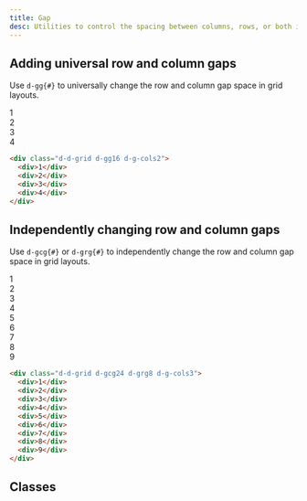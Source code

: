 ```yaml
---
title: Gap
desc: Utilities to control the spacing between columns, rows, or both in grids.
---
```


## Adding universal row and column gaps

Use `d-gg{#}` to universally change the row and column gap space in grid layouts.

<code-well-header class="d-fl-center d-fd-column d-p24 d-bgc-purple-100 d-bgo50 d-w100p d-hmn216" custom>
  <div class="d-d-grid d-gg16 d-g-cols2 d-p16 d-w100p d-hmn216 d-bar8 d-bgc-purple-100">
    <div class="d-fl-center d-p16 d-bgc-purple-300 d-bar4 d-fs24 d-fw-bold">1</div>
    <div class="d-fl-center d-p16 d-bgc-purple-300 d-bar4 d-fs24 d-fw-bold">2</div>
    <div class="d-fl-center d-p16 d-bgc-purple-300 d-bar4 d-fs24 d-fw-bold">3</div>
    <div class="d-fl-center d-p16 d-bgc-purple-300 d-bar4 d-fs24 d-fw-bold">4</div>
  </div>
</code-well-header>

```html
<div class="d-d-grid d-gg16 d-g-cols2">
  <div>1</div>
  <div>2</div>
  <div>3</div>
  <div>4</div>
</div>
```

## Independently changing row and column gaps

Use `d-gcg{#}` or `d-grg{#}` to independently change the row and column gap space in grid layouts.

<code-well-header class="d-fl-center d-fd-column d-p24 d-bgc-green-100 d-bgo50 d-w100p d-hmn216" custom>
  <div class="d-d-grid d-gcg24 d-grg8 d-g-cols3 d-p16 d-w100p d-hmn216 d-bar8 d-bgc-green-100">
    <div class="d-fl-center d-p16 d-bgc-green-300 d-bar4 d-fs24 d-fw-bold">1</div>
    <div class="d-fl-center d-p16 d-bgc-green-300 d-bar4 d-fs24 d-fw-bold">2</div>
    <div class="d-fl-center d-p16 d-bgc-green-300 d-bar4 d-fs24 d-fw-bold">3</div>
    <div class="d-fl-center d-p16 d-bgc-green-300 d-bar4 d-fs24 d-fw-bold">4</div>
    <div class="d-fl-center d-p16 d-bgc-green-300 d-bar4 d-fs24 d-fw-bold">5</div>
    <div class="d-fl-center d-p16 d-bgc-green-300 d-bar4 d-fs24 d-fw-bold">6</div>
    <div class="d-fl-center d-p16 d-bgc-green-300 d-bar4 d-fs24 d-fw-bold">7</div>
    <div class="d-fl-center d-p16 d-bgc-green-300 d-bar4 d-fs24 d-fw-bold">8</div>
    <div class="d-fl-center d-p16 d-bgc-green-300 d-bar4 d-fs24 d-fw-bold">9</div>
  </div>
</code-well-header>

```html
<div class="d-d-grid d-gcg24 d-grg8 d-g-cols3">
  <div>1</div>
  <div>2</div>
  <div>3</div>
  <div>4</div>
  <div>5</div>
  <div>6</div>
  <div>7</div>
  <div>8</div>
  <div>9</div>
</div>
```

<script setup>
  import { gap } from '@data/grid.json';
  import { values } from '@data/spacing.json';
</script>

## Classes

<div class="d-h464 d-of-y-scroll d-bb d-bc-black-200">
  <utility-class-table>
    <template #content>
      <tbody v-for="{ direction: dir } in gap">
        <tr v-for="{ output: rem, value: px } in values">
          <th scope="row" class="d-ff-mono d-fc-purple d-fw-normal d-fs12">
            <span v-if="dir === 'both'">.d-gg{{ px }}</span>
            <span v-else-if="dir === 'column'">.d-gcg{{ px }}</span>
            <span v-else-if="dir === 'row'">.d-grg{{ px }}</span>
          </th>
          <td class="d-ff-mono d-fc-orange d-fs12">
            <span v-if="dir !== 'both'">grid-{{ dir }}-gap: {{ rem }}</span>
            <span v-else>grid-gap: {{ rem }}</span>
          </td>
        </tr>
      </tbody>
    </template>
  </utility-class-table>
</div>
